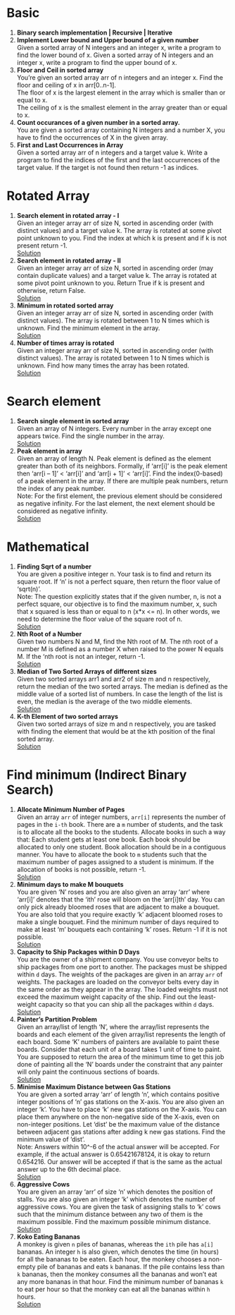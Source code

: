 # Basic
1. **Binary search implementation | Recursive | Iterative**
2. **Implement Lower bound and Upper bound of a given number**  
   Given a sorted array of N integers and an integer x, write a program to find the lower bound of x.
   Given a sorted array of N integers and an integer x, write a program to find the upper bound of x.
3. **Floor and Ceil in sorted array**  
   You’re given an sorted array arr of n integers and an integer x. Find the floor and ceiling of x in arr[0..n-1].  
   The floor of x is the largest element in the array which is smaller than or equal to x.  
   The ceiling of x is the smallest element in the array greater than or equal to x.
4. **Count occurances of a given number in a sorted array.**  
   You are given a sorted array containing N integers and a number X, you have to find the occurrences of X in the given array.
5. **First and Last Occurrences in Array**  
   Given a sorted array arr of n integers and a target value k. Write a program to find the indices of the first and the last occurrences of the target value. If the target is not found then return -1 as indices.

# Rotated Array
1. **Search element in rotated array - I** <br />
   Given an integer array arr of size N, sorted in ascending order (with distinct values) and a target value k. The array is rotated at some pivot point unknown to you. Find the index at which k is present and if k is not present return -1.  
   [Solution](https://takeuforward.org/data-structure/search-element-in-a-rotated-sorted-array)
2. **Search element in rotated array - II** <br />
   Given an integer array arr of size N, sorted in ascending order (may contain duplicate values) and a target value k. The array is rotated at some pivot point unknown to you. Return True if k is present and otherwise, return False.  
   [Solution](https://takeuforward.org/arrays/search-element-in-rotated-sorted-array-ii)
3. **Minimum in rotated sorted array**  
   Given an integer array arr of size N, sorted in ascending order (with distinct values). The array is rotated between 1 to N times which is unknown. Find the minimum element in the array.  
   [Solution](https://takeuforward.org/data-structure/minimum-in-rotated-sorted-array)
4. **Number of times array is rotated**  
   Given an integer array arr of size N, sorted in ascending order (with distinct values). The array is rotated between 1 to N times which is unknown. Find how many times the array has been rotated.  
   [Solution](https://takeuforward.org/arrays/find-out-how-many-times-the-array-has-been-rotated)

# Search element
1. **Search single element in sorted array**  
   Given an array of N integers. Every number in the array except one appears twice. Find the single number in the array.  
   [Solution](https://takeuforward.org/data-structure/search-single-element-in-a-sorted-array)
2. **Peak element in array**  
   Given an array of length N. Peak element is defined as the element greater than both of its neighbors. Formally, if ‘arr[i]’ is the peak element then ‘arr[i – 1]’ < ‘arr[i]’ and ‘arr[i + 1]’ < ‘arr[i]’. Find the index(0-based) of a peak element in the array. If there are multiple peak numbers, return the index of any peak number.  
   Note: For the first element, the previous element should be considered as negative infinity. For the last element, the next element should be considered as negative infinity.  
   [Solution]()

# Mathematical
1. **Finding Sqrt of a number**  
   You are given a positive integer n. Your task is to find and return its square root. If ‘n’ is not a perfect square, then return the floor value of ‘sqrt(n)’.  
   Note: The question explicitly states that if the given number, n, is not a perfect square, our objective is to find the maximum number, x, such that x squared is less than or equal to n (x*x <= n). In other words, we need to determine the floor value of the square root of n.  
   [Solution](https://takeuforward.org/binary-search/finding-sqrt-of-a-number-using-binary-search)
2. **Nth Root of a Number**  
   Given two numbers N and M, find the Nth root of M. The nth root of a number M is defined as a number X when raised to the power N equals M. If the ‘nth root is not an integer, return -1.  
   [Solution](https://takeuforward.org/data-structure/nth-root-of-a-number-using-binary-search)
3. **Median of Two Sorted Arrays of different sizes**  
   Given two sorted arrays arr1 and arr2 of size m and n respectively, return the median of the two sorted arrays. The median is defined as the middle value of a sorted list of numbers. In case the length of the list is even, the median is the average of the two middle elements.  
   [Solution](https://takeuforward.org/data-structure/median-of-two-sorted-arrays-of-different-sizes)
4. **K-th Element of two sorted arrays**  
   Given two sorted arrays of size m and n respectively, you are tasked with finding the element that would be at the kth position of the final sorted array.  
   [Solution](https://takeuforward.org/data-structure/k-th-element-of-two-sorted-arrays/)



# Find minimum (Indirect Binary Search)
1. **Allocate Minimum Number of Pages**  
   Given an array `arr` of integer numbers, `arr[i]` represents the number of pages in the `i-th` book. There are a `m` number of students, and the task is to allocate all the books to the students. Allocate books in such a way that:
   Each student gets at least one book.
   Each book should be allocated to only one student.
   Book allocation should be in a contiguous manner.
   You have to allocate the book to `m` students such that the maximum number of pages assigned to a student is minimum. If the allocation of books is not possible, return -1.  
   [Solution](https://takeuforward.org/data-structure/allocate-minimum-number-of-pages)
2. **Minimum days to make M bouquets**  
   You are given ‘N’ roses and you are also given an array ‘arr’  where ‘arr[i]’  denotes that the ‘ith’ rose will bloom on the ‘arr[i]th’ day. You can only pick already bloomed roses that are adjacent to make a bouquet. You are also told that you require exactly ‘k’ adjacent bloomed roses to make a single bouquet. Find the minimum number of days required to make at least ‘m’ bouquets each containing ‘k’ roses. Return -1 if it is not possible.  
   [Solution](https://takeuforward.org/arrays/minimum-days-to-make-m-bouquets)
3. **Capacity to Ship Packages within D Days**  
   You are the owner of a shipment company. You use conveyor belts to ship packages from one port to another. The packages must be shipped within `d` days. The weights of the packages are given in an array `arr` of weights. The packages are loaded on the conveyor belts every day in the same order as they appear in the array. The loaded weights must not exceed the maximum weight capacity of the ship. Find out the least-weight capacity so that you can ship all the packages within `d` days.  
   [Solution](https://takeuforward.org/arrays/capacity-to-ship-packages-within-d-days)
4. **Painter’s Partition Problem**  
   Given an array/list of length ‘N’, where the array/list represents the boards and each element of the given array/list represents the length of each board. Some ‘K’ numbers of painters are available to paint these boards. Consider that each unit of a board takes 1 unit of time to paint. You are supposed to return the area of the minimum time to get this job done of painting all the ‘N’ boards under the constraint that any painter will only paint the continuous sections of boards.  
   [Solution](https://takeuforward.org/arrays/painters-partition-problem)
5. **Minimise Maximum Distance between Gas Stations**  
   You are given a sorted array ‘arr’ of length ‘n’, which contains positive integer positions of ‘n’ gas stations on the X-axis. You are also given an integer ‘k’. You have to place ‘k’ new gas stations on the X-axis. You can place them anywhere on the non-negative side of the X-axis, even on non-integer positions. Let ‘dist’ be the maximum value of the distance between adjacent gas stations after adding k new gas stations. Find the minimum value of ‘dist’.  
   Note: Answers within 10^-6 of the actual answer will be accepted. For example, if the actual answer is 0.65421678124, it is okay to return 0.654216. Our answer will be accepted if that is the same as the actual answer up to the 6th decimal place.  
   [Solution](https://takeuforward.org/arrays/minimise-maximum-distance-between-gas-stations)
6. **Aggressive Cows**  
   You are given an array ‘arr’ of size ‘n’ which denotes the position of stalls. You are also given an integer ‘k’ which denotes the number of aggressive cows. You are given the task of assigning stalls to ‘k’ cows such that the minimum distance between any two of them is the maximum possible. Find the maximum possible minimum distance.  
[Solution](https://takeuforward.org/data-structure/aggressive-cows-detailed-solution)
7. **Koko Eating Bananas**  
   A monkey is given `n` piles of bananas, whereas the `ith` pile has `a[i]` bananas. An integer `h` is also given, which denotes the time (in hours) for all the bananas to be eaten. Each hour, the monkey chooses a non-empty pile of bananas and eats `k` bananas. If the pile contains less than `k` bananas, then the monkey consumes all the bananas and won’t eat any more bananas in that hour. Find the minimum number of bananas `k` to eat per hour so that the monkey can eat all the bananas within `h` hours.  
   [Solution](https://takeuforward.org/binary-search/koko-eating-bananas)




















   
